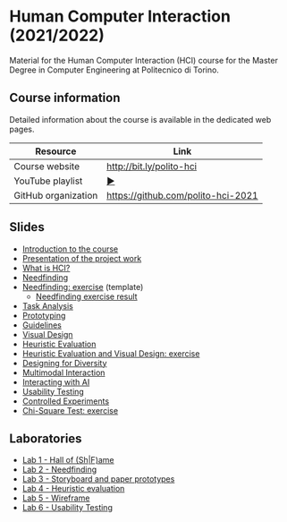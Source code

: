 # Human Computer Interaction (2021/2022)

Material for the Human Computer Interaction (HCI) course for the Master Degree in Computer Engineering at Politecnico di Torino.

## Course information

Detailed information about the course is available in the dedicated web pages.

| Resource | Link |
|---------|---|
| Course website | <http://bit.ly/polito-hci> |
| YouTube playlist | [:arrow_forward:](https://youtube.com/playlist?list=PLs7DWGc_wmwT-1N2vbRkLWrM6LIker9A-)|
| GitHub organization | <https://github.com/polito-hci-2021> |

## Slides

* [Introduction to the course](./slide/00-intro.pdf)
* [Presentation of the project work](./slide/01-project.pdf)
* [What is HCI?](./slide/02-whatisHCI.pdf)
* [Needfinding](./slide/03-needfinding.pdf)
* [Needfinding: exercise](./slide/03b-needfinding-exercise.pdf) (template)
    - [Needfinding exercise result](./slide/03b-needfinding-exercise-done.pdf)
* [Task Analysis](./slide/04-taskanalysis.pdf)
* [Prototyping](./slide/05-prototyping.pdf)
* [Guidelines](./slide/06-guidelines.pdf)
* [Visual Design](./slide/07-visualdesign.pdf)
* [Heuristic Evaluation](./slide/08-heuristic-evaluation.pdf)
* [Heuristic Evaluation and Visual Design: exercise](./slide/08b-heuristics-exercise.pdf)
* [Designing for Diversity](./slide/09-designing-diversity.pdf)
* [Multimodal Interaction](./slide/10-multimodal.pdf)
* [Interacting with AI](./slide/11-human-ai-interaction.pdf)
* [Usability Testing](./slide/12-usability-testing.pdf)
* [Controlled Experiments](./slide/13-user-study.pdf)
* [Chi-Square Test: exercise](./slide/14-chi-square-exercise.pdf)


## Laboratories
* [Lab 1 - Hall of (Sh\|F)ame](./labs/L01-hall-of-shame-fame.pdf)
* [Lab 2 - Needfinding](./labs/L02-needfinding.pdf)
* [Lab 3 - Storyboard and paper prototypes](./labs/L03-storyboards-paper-prototypes.pdf)
* [Lab 4 - Heuristic evaluation](./labs/L04-heuristic-evaluation.pdf)
* [Lab 5 - Wireframe](./labs/L05-wireframe.pdf)
* [Lab 6 - Usability Testing](./labs/L06-usability-testing.pdf)
